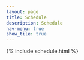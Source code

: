 ```yaml
---
layout: page
title: Schedule
description: Schedule
nav-menu: true
show_tile: true
---
```


 {% include schedule.html %}